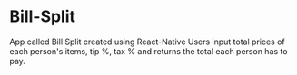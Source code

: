# Bill-Split

App called Bill Split created using React-Native 
  Users input total prices of each person's items, tip %, tax % and returns the total each person has to pay.
